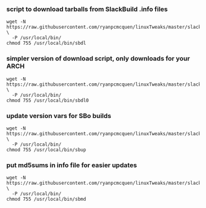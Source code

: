### script to download tarballs from SlackBuild .info files
    wget -N https://raw.githubusercontent.com/ryanpcmcquen/linuxTweaks/master/slackware/sboGizmos/sbdl \
      -P /usr/local/bin/
    chmod 755 /usr/local/bin/sbdl

### simpler version of download script, only downloads for your ARCH
    wget -N https://raw.githubusercontent.com/ryanpcmcquen/linuxTweaks/master/slackware/sboGizmos/sbdl0 \
      -P /usr/local/bin/
    chmod 755 /usr/local/bin/sbdl0

### update version vars for SBo builds
    wget -N https://raw.githubusercontent.com/ryanpcmcquen/linuxTweaks/master/slackware/sboGizmos/sbup \
      -P /usr/local/bin/
    chmod 755 /usr/local/bin/sbup

### put md5sums in info file for easier updates
    wget -N https://raw.githubusercontent.com/ryanpcmcquen/linuxTweaks/master/slackware/sboGizmos/sbmd \
      -P /usr/local/bin/
    chmod 755 /usr/local/bin/sbmd
